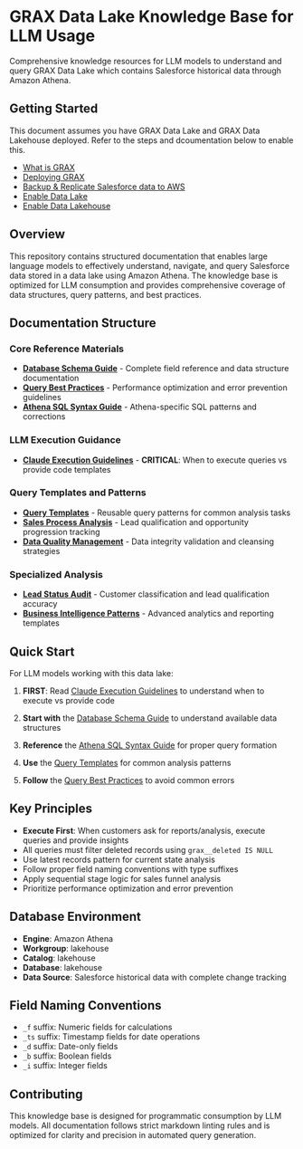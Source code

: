 # GRAX Data Lake Knowledge Base for LLM Usage

Comprehensive knowledge resources for LLM models to understand and query GRAX Data Lake which contains Salesforce historical data through Amazon Athena.

## Getting Started

This document assumes you have GRAX Data Lake and GRAX Data Lakehouse deployed. Refer to the steps and dcoumentation below to enable this.

- [What is GRAX](https://documentation.grax.com/)
- [Deploying GRAX](https://documentation.grax.com/platform)
- [Backup & Replicate Salesforce data to AWS](https://documentation.grax.com/protect-data/backup)
- [Enable Data Lake](https://documentation.grax.com/reuse-data/data-lake#getting-started)
- [Enable Data Lakehouse](https://documentation.grax.com/reuse-data/data-lake/aws-data-lakehouse)

## Overview

This repository contains structured documentation that enables large language models to effectively understand, navigate, and query Salesforce data stored in a data lake using Amazon Athena. The knowledge base is optimized for LLM consumption and provides comprehensive coverage of data structures, query patterns, and best practices.

## Documentation Structure

### Core Reference Materials

- **[Database Schema Guide](./docs/database-schema-guide.md)** - Complete field reference and data structure documentation
- **[Query Best Practices](./docs/query-best-practices.md)** - Performance optimization and error prevention guidelines
- **[Athena SQL Syntax Guide](./docs/athena-sql-syntax-guide.md)** - Athena-specific SQL patterns and corrections

### LLM Execution Guidance

- **[Claude Execution Guidelines](./docs/claude-execution-guidelines.md)** - **CRITICAL**: When to execute queries vs provide code templates

### Query Templates and Patterns

- **[Query Templates](./docs/query-templates.md)** - Reusable query patterns for common analysis tasks
- **[Sales Process Analysis](./docs/sales-process-analysis.md)** - Lead qualification and opportunity progression tracking
- **[Data Quality Management](./docs/data-quality-management.md)** - Data integrity validation and cleansing strategies

### Specialized Analysis

- **[Lead Status Audit](./docs/lead-status-audit.md)** - Customer classification and lead qualification accuracy
- **[Business Intelligence Patterns](./docs/business-intelligence-patterns.md)** - Advanced analytics and reporting templates

## Quick Start

For LLM models working with this data lake:

1. **FIRST**: Read [Claude Execution Guidelines](./docs/claude-execution-guidelines.md) to understand when to execute vs provide code

1. **Start with** the [Database Schema Guide](./docs/database-schema-guide.md) to understand available data structures

1. **Reference** the [Athena SQL Syntax Guide](./docs/athena-sql-syntax-guide.md) for proper query formation

1. **Use** the [Query Templates](./docs/query-templates.md) for common analysis patterns

1. **Follow** the [Query Best Practices](./docs/query-best-practices.md) to avoid common errors

## Key Principles

- **Execute First**: When customers ask for reports/analysis, execute queries and provide insights
- All queries must filter deleted records using `grax__deleted IS NULL`
- Use latest records pattern for current state analysis
- Follow proper field naming conventions with type suffixes
- Apply sequential stage logic for sales funnel analysis
- Prioritize performance optimization and error prevention

## Database Environment

- **Engine**: Amazon Athena
- **Workgroup**: lakehouse
- **Catalog**: lakehouse
- **Database**: lakehouse
- **Data Source**: Salesforce historical data with complete change tracking

## Field Naming Conventions

- `_f` suffix: Numeric fields for calculations
- `_ts` suffix: Timestamp fields for date operations
- `_d` suffix: Date-only fields
- `_b` suffix: Boolean fields
- `_i` suffix: Integer fields

## Contributing

This knowledge base is designed for programmatic consumption by LLM models. All documentation follows strict markdown linting rules and is optimized for clarity and precision in automated query generation.
